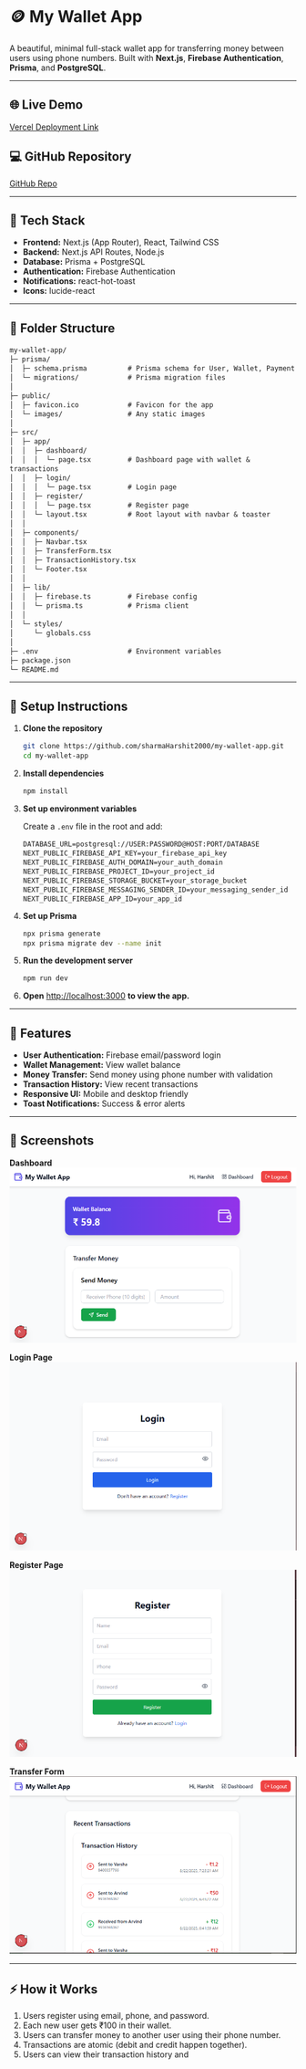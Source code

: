 # 🪙 My Wallet App

A beautiful, minimal full-stack wallet app for transferring money between users using phone numbers. Built with **Next.js**, **Firebase Authentication**, **Prisma**, and **PostgreSQL**.

---

## 🌐 Live Demo

[Vercel Deployment Link](https://my-wallet-app-nu.vercel.app)

## 💻 GitHub Repository

[GitHub Repo](https://github.com/sharmaHarshit2000/my-wallet-app)

---

## 🧰 Tech Stack

- **Frontend:** Next.js (App Router), React, Tailwind CSS
- **Backend:** Next.js API Routes, Node.js
- **Database:** Prisma + PostgreSQL
- **Authentication:** Firebase Authentication
- **Notifications:** react-hot-toast
- **Icons:** lucide-react

---

## 📁 Folder Structure

```
my-wallet-app/
├─ prisma/
│  ├─ schema.prisma          # Prisma schema for User, Wallet, Payment
│  └─ migrations/            # Prisma migration files
│
├─ public/
│  ├─ favicon.ico            # Favicon for the app
│  └─ images/                # Any static images
│
├─ src/
│  ├─ app/
│  │  ├─ dashboard/
│  │  │  └─ page.tsx         # Dashboard page with wallet & transactions
│  │  ├─ login/
│  │  │  └─ page.tsx         # Login page
│  │  ├─ register/
│  │  │  └─ page.tsx         # Register page
│  │  └─ layout.tsx          # Root layout with navbar & toaster
│  │
│  ├─ components/
│  │  ├─ Navbar.tsx
│  │  ├─ TransferForm.tsx
│  │  ├─ TransactionHistory.tsx
│  │  └─ Footer.tsx
│  │
│  ├─ lib/
│  │  ├─ firebase.ts         # Firebase config
│  │  └─ prisma.ts           # Prisma client
│  │
│  └─ styles/
│     └─ globals.css
│
├─ .env                      # Environment variables
├─ package.json
└─ README.md
```

---

## 🔧 Setup Instructions

1. **Clone the repository**
    ```sh
    git clone https://github.com/sharmaHarshit2000/my-wallet-app.git
    cd my-wallet-app
    ```

2. **Install dependencies**
    ```sh
    npm install
    ```

3. **Set up environment variables**

    Create a `.env` file in the root and add:
    ```
    DATABASE_URL=postgresql://USER:PASSWORD@HOST:PORT/DATABASE
    NEXT_PUBLIC_FIREBASE_API_KEY=your_firebase_api_key
    NEXT_PUBLIC_FIREBASE_AUTH_DOMAIN=your_auth_domain
    NEXT_PUBLIC_FIREBASE_PROJECT_ID=your_project_id
    NEXT_PUBLIC_FIREBASE_STORAGE_BUCKET=your_storage_bucket
    NEXT_PUBLIC_FIREBASE_MESSAGING_SENDER_ID=your_messaging_sender_id
    NEXT_PUBLIC_FIREBASE_APP_ID=your_app_id
    ```

4. **Set up Prisma**
    ```sh
    npx prisma generate
    npx prisma migrate dev --name init
    ```

5. **Run the development server**
    ```sh
    npm run dev
    ```

6. **Open** [http://localhost:3000](http://localhost:3000) **to view the app.**

---

## 🚀 Features

- **User Authentication:** Firebase email/password login
- **Wallet Management:** View wallet balance
- **Money Transfer:** Send money using phone number with validation
- **Transaction History:** View recent transactions
- **Responsive UI:** Mobile and desktop friendly
- **Toast Notifications:** Success & error alerts

---

## 🎨 Screenshots

**Dashboard**  
![Dashboard Screenshot](./my-wallet-app/screenshots/dashboard.png)

**Login Page**  
![Login Screenshot](./my-wallet-app/screenshots/login.png)

**Register Page**  
![Register Screenshot](./my-wallet-app/screenshots/register.png)

**Transfer Form**  
![Transfer Form Screenshot](./my-wallet-app/screenshots/transfer.png)

---

## ⚡ How it Works

1. Users register using email, phone, and password.
2. Each new user gets ₹100 in their wallet.
3. Users can transfer money to another user using their phone number.
4. Transactions are atomic (debit and credit happen together).
5. Users can view their transaction history and
